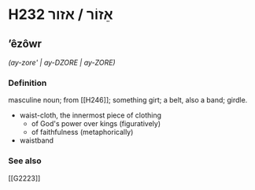 # H232 אֵזוֹר / אזור

## ʼêzôwr

_(ay-zore' | ay-DZORE | ay-ZORE)_

### Definition

masculine noun; from [[H246]]; something girt; a belt, also a band; girdle.

- waist-cloth, the innermost piece of clothing
    - of God's power over kings (figuratively)
    - of faithfulness (metaphorically)
- waistband
### See also

[[G2223]]

